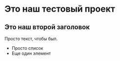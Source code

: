 # Это наш тестовый проект

## Это наш второй заголовок

Просто текст, чтобы был.

- Просто список
- Еще один элемент